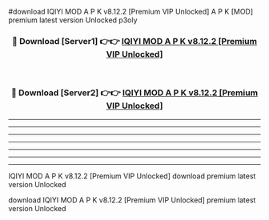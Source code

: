 #download IQIYI MOD A P K v8.12.2 [Premium VIP Unlocked]  A P K [MOD] premium latest version Unlocked p3oly 



<div align="center">
<h3>🔴 Download [Server1] 👉👉 <a href="https://apkdownload2.web.app/">IQIYI MOD A P K v8.12.2 [Premium VIP Unlocked] </a></h3><br>

<h3>🔴 Download [Server2] 👉👉 <a href="https://apkdownload2.web.app/">IQIYI MOD A P K v8.12.2 [Premium VIP Unlocked] </a></h3>
</div>





----------------------------------------------------------

----------------------------------------------------------

----------------------------------------------------------

----------------------------------------------------------

----------------------------------------------------------

----------------------------------------------------------

----------------------------------------------------------

IQIYI MOD A P K v8.12.2 [Premium VIP Unlocked]  download premium latest version Unlocked

download IQIYI MOD A P K v8.12.2 [Premium VIP Unlocked]  premium latest version Unlocked
